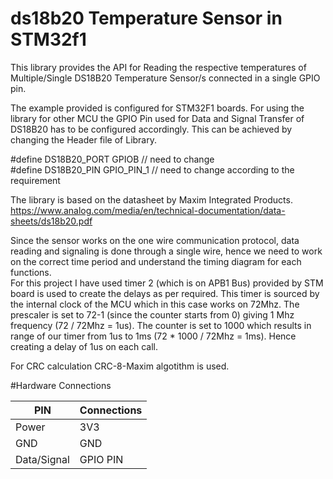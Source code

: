 # ds18b20 Temperature Sensor in STM32f1

This library provides the API for Reading the respective temperatures of Multiple/Single DS18B20 Temperature Sensor/s connected in a single GPIO pin.

The example provided is configured for STM32F1 boards. For using the library for other MCU the GPIO Pin used for Data and Signal Transfer of DS18B20 has to be configured accordingly.
This can be achieved by changing the Header file of Library.

#define DS18B20_PORT GPIOB // need to change                                                                                                                                                                                                         
#define DS18B20_PIN GPIO_PIN_1      // need to change according to the requirement 

The library is based on the datasheet by Maxim Integrated Products. https://www.analog.com/media/en/technical-documentation/data-sheets/ds18b20.pdf 

Since the sensor works on the one wire communication protocol, data reading and signaling is done through a single wire, hence we need to work on the correct time period and understand the timing diagram for each functions.  
For this project I have used timer 2 (which is on APB1 Bus) provided by STM board is used to create the delays as per required. This timer is sourced by the internal clock of the MCU which in this case works on 72Mhz. The prescaler is set to 72-1 (since the counter starts from 0) giving 1 Mhz frequency (72 / 72Mhz = 1us). The counter is set to 1000 which results in range of our timer from 1us to 1ms (72 * 1000 / 72Mhz = 1ms). Hence creating a delay of 1us on each call.


For CRC calculation CRC-8-Maxim algotithm is used.


#Hardware Connections 

|   PIN         | Connections   |
|---------------|---------------|
|   Power       |   3V3         |
|   GND         |   GND         |
|   Data/Signal |   GPIO PIN    |


